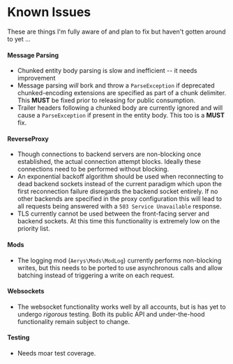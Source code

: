 # Known Issues

These are things I'm fully aware of and plan to fix but haven't gotten around to yet ...

#### Message Parsing

- Chunked entity body parsing is slow and inefficient -- it needs improvement
- Message parsing *will* bork and throw a `ParseException` if deprecated chunked-encoding extensions
are specified as part of a chunk delimiter. This **MUST** be fixed prior to releasing for
public consumption.
- Trailer headers following a chunked body are currently ignored and will cause a `ParseException`
if present in the entity body. This too is a **MUST** fix.

#### ReverseProxy

- Though connections to backend servers are non-blocking once established, the actual connection
attempt blocks. Ideally these connections need to be performed without blocking.
- An exponential backoff algorithm should be used when reconnecting to dead backend sockets instead
of the current paradigm which upon the first reconnection failure disregards the backend socket
entirely. If no other backends are specified in the proxy configuration this will lead to all
requests being answered with a `503 Service Unavailable` response.
- TLS currently cannot be used between the front-facing server and backend sockets. At this time
this functionality is extremely low on the priority list.

#### Mods

- The logging mod (`Aerys\Mods\ModLog`) currently performs non-blocking writes, but this needs to be
ported to use asynchronous calls and allow batching instead of triggering a write on each request.

#### Websockets

- The websocket functionality works well by all accounts, but is has yet to undergo *rigorous* testing.
Both its public API and under-the-hood functionality remain subject to change.

#### Testing

- Needs moar test coverage.
